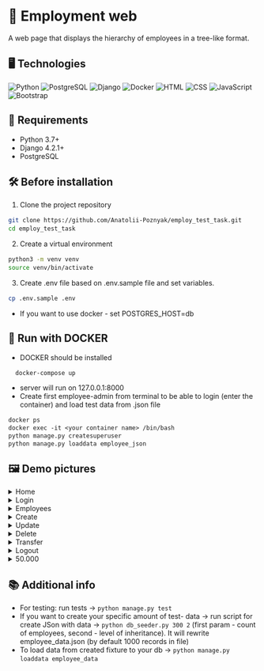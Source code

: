 # 💼 Employment web 
A web page that displays the hierarchy of employees in a tree-like format.

## 🖥️ Technologies 
![Python](https://img.shields.io/badge/-Python-blue?style=for-the-badge&logo=python&logoColor=white)
![PostgreSQL](https://img.shields.io/badge/-PostgreSQL-blue?style=for-the-badge&logo=postgresql&logoColor=white)
![Django](https://img.shields.io/badge/-Django-green?style=for-the-badge&logo=django&logoColor=white)
![Docker](https://img.shields.io/badge/-Docker-blue?style=for-the-badge&logo=docker&logoColor=white)
![HTML](https://img.shields.io/badge/-HTML-orange?style=for-the-badge&logo=html5&logoColor=white)
![CSS](https://img.shields.io/badge/-CSS-blue?style=for-the-badge&logo=css3&logoColor=white)
![JavaScript](https://img.shields.io/badge/-JavaScript-yellow?style=for-the-badge&logo=javascript&logoColor=white)
![Bootstrap](https://img.shields.io/badge/-Bootstrap-purple?style=for-the-badge&logo=bootstrap&logoColor=white)

## 📝 Requirements

- Python 3.7+
- Django 4.2.1+
- PostgreSQL

## 🛠 Before installation
1. Clone the project repository

```bash
git clone https://github.com/Anatolii-Poznyak/employ_test_task.git
cd employ_test_task
```
2. Create a virtual environment
```bash
python3 -m venv venv
source venv/bin/activate
```

3. Create .env file based on .env.sample file and set variables.

```bash
cp .env.sample .env
```

- If you want to use docker - set POSTGRES_HOST=db 

## 🐳 Run with DOCKER
- DOCKER should be installed

```shell
  docker-compose up
```
- server will run on 127.0.0.1:8000
- Create first employee-admin from terminal to be able to login (enter the container) and load test data from .json file
```shell
docker ps
docker exec -it <your container name> /bin/bash
python manage.py createsuperuser
python manage.py loaddata employee_json
```

## 🖼 Demo pictures
<details>
  <summary>Home</summary>

  ![tree](static/demo/tree.png)
</details>
<details>
  <summary>Login</summary>

  ![login](static/demo/login.png)
</details>
<details>
  <summary>Employees</summary>

  ![employees](static/demo/filter.png)
</details>
<details>
  <summary>Create</summary>

  ![create](static/demo/create.png)
</details>
<details>
  <summary>Update</summary>

  ![update](static/demo/update.png)
</details>
<details>
  <summary>Delete</summary>

  ![delete](static/demo/delete.png)
</details>
<details>
  <summary>Transfer</summary>

  ![transfer](static/demo/transfer.png)
</details>
<details>
  <summary>Logout</summary>

  ![logout](static/demo/logout.png)
</details>
<details>
  <summary>50.000</summary>

  ![Fixture](static/demo/fixtura.png)
</details>

## 📚 Additional info
- For testing: run tests -> `python manage.py test`
- If you want to create your specific amount of test- data -> run script for create JSon with data -> `python db_seeder.py 300 2` (first param - count of employees, second - level of inheritance). It will rewrite employee_data.json (by default 1000 records in file)
- To load data from created fixture to your db -> `python manage.py loaddata employee_data`
